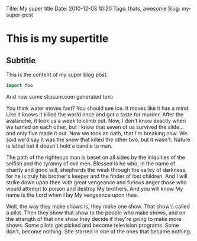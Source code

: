 Title: My super title
Date: 2010-12-03 10:20
Tags: thats, awesome
Slug: my-super-post

This is my supertitle
=====================

Subtitle
--------

This is the content of my super blog post.

```go
import foo
```

And now some slipsum.com generated text:

You think water moves fast? You should see ice. It moves like it has a mind.
Like it knows it killed the world once and got a taste for murder. After the
avalanche, it took us a week to climb out. Now, I don't know exactly when we
turned on each other, but I know that seven of us survived the slide... and
only five made it out. Now we took an oath, that I'm breaking now. We said we'd
say it was the snow that killed the other two, but it wasn't. Nature is lethal
but it doesn't hold a candle to man.

The path of the righteous man is beset on all sides by the iniquities of the
selfish and the tyranny of evil men. Blessed is he who, in the name of charity
and good will, shepherds the weak through the valley of darkness, for he is
truly his brother's keeper and the finder of lost children. And I will strike
down upon thee with great vengeance and furious anger those who would attempt
to poison and destroy My brothers. And you will know My name is the Lord when I
lay My vengeance upon thee.

Well, the way they make shows is, they make one show. That show's called a
pilot. Then they show that show to the people who make shows, and on the
strength of that one show they decide if they're going to make more shows. Some
pilots get picked and become television programs. Some don't, become nothing.
She starred in one of the ones that became nothing.
